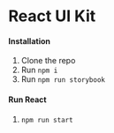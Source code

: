 # React UI Kit

#### Installation
 1. Clone the repo
 2. Run `npm i`
 3. Run `npm run storybook`
 
 #### Run React

 1. `npm run start`
 